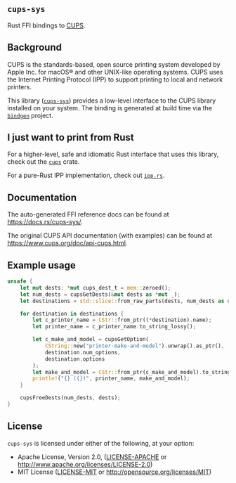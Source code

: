 `cups-sys`
-----------------------------------------
Rust FFI bindings to [CUPS](https://www.cups.org/).

Background
-----------------------------------------

CUPS is the standards-based, open source printing system developed by Apple Inc. for macOS® and other UNIX-like operating systems. CUPS uses the Internet Printing Protocol (IPP) to support printing to local and network printers.

This library ([`cups-sys`](https://github.com/LegNeato/cups-sys)) provides a low-level interface to the CUPS library installed on your system. The binding is generated at build time via the  [`bindgen`](https://github.com/servo/rust-bindgen) project.

I just want to print from Rust
-----------------------------------------

For a higher-level, safe and idiomatic Rust interface that uses this library, check out the  [`cups`](https://github.com/LegNeato/cups-rust) crate.

For a pure-Rust IPP implementation, check out [`ipp.rs`](https://github.com/dremon/ipp.rs).

Documentation
-----------------------------------------

The auto-generated FFI reference docs can be found at https://docs.rs/cups-sys/.

The original CUPS API documentation (with examples) can be found at https://www.cups.org/doc/api-cups.html.

 Example usage
-----------------------------------------
```rust
unsafe {
    let mut dests: *mut cups_dest_t = mem::zeroed();
    let num_dests = cupsGetDests(&mut dests as *mut _);
    let destinations = std::slice::from_raw_parts(dests, num_dests as usize);

    for destination in destinations {
        let c_printer_name = CStr::from_ptr((*destination).name);
        let printer_name = c_printer_name.to_string_lossy();

        let c_make_and_model = cupsGetOption(
            CString::new("printer-make-and-model").unwrap().as_ptr(),
            destination.num_options,
            destination.options
        );
        let make_and_model = CStr::from_ptr(c_make_and_model).to_string_lossy();
        println!("{} ({})", printer_name, make_and_model);
    }

    cupsFreeDests(num_dests, dests);
}
```

License
-----------------------------------------
`cups-sys` is licensed under either of the following, at your option:

 * Apache License, Version 2.0, ([LICENSE-APACHE](LICENSE-APACHE) or http://www.apache.org/licenses/LICENSE-2.0)
 * MIT License ([LICENSE-MIT](LICENSE-MIT) or http://opensource.org/licenses/MIT)
